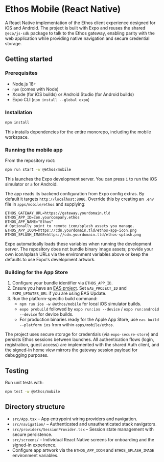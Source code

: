 # Ethos Mobile (React Native)

A React Native implementation of the Ethos client experience designed for iOS and Android. The project is built with Expo and reuses the shared `@eco/js-sdk` package to talk to the Ethos gateway, enabling parity with the web application while providing native navigation and secure credential storage.

## Getting started

### Prerequisites

- Node.js 18+
- `npm` (comes with Node)
- Xcode (for iOS builds) or Android Studio (for Android builds)
- Expo CLI (`npm install --global expo`)

### Installation

```bash
npm install
```

This installs dependencies for the entire monorepo, including the mobile workspace.

### Running the mobile app

From the repository root:

```bash
npm run start -w @ethos/mobile
```

This launches the Expo development server. You can press `i` to run the iOS simulator or `a` for Android.

The app reads its backend configuration from Expo config extras. By default it targets `http://localhost:8080`. Override this by creating an `.env` file in `apps/mobile/ethos` and supplying:

```env
ETHOS_GATEWAY_URL=https://gateway.yourdomain.tld
ETHOS_APP_ID=com.yourcompany.ethos
ETHOS_APP_NAME="Ethos"
# Optionally point to remote icon/splash assets you manage.
ETHOS_APP_ICON=https://cdn.yourdomain.tld/ethos-app-icon.png
ETHOS_SPLASH_IMAGE=https://cdn.yourdomain.tld/ethos-splash.png
```

Expo automatically loads these variables when running the development server. The repository does not bundle binary image assets; provide your own icon/splash URLs via the environment variables above or keep the defaults to use Expo's development artwork.

### Building for the App Store

1. Configure your bundle identifier via `ETHOS_APP_ID`.
2. Ensure you have an [EAS project](https://docs.expo.dev/eas/). Set `EAS_PROJECT_ID` and `EXPO_UPDATES_URL` if you are using EAS Update.
3. Run the platform-specific build command:
   - `npm run ios -w @ethos/mobile` for local iOS simulator builds.
   - `expo prebuild` followed by `expo run:ios --device` / `expo run:android --device` for device builds.
   - For production binaries ready for the Apple App Store, use `eas build --platform ios` from within `apps/mobile/ethos`.

The project uses secure storage for credentials (via `expo-secure-store`) and persists Ethos sessions between launches. All authentication flows (login, registration, guest access) are implemented with the shared Auth client, and the signed-in home view mirrors the gateway session payload for debugging purposes.

## Testing

Run unit tests with:

```bash
npm test -w @ethos/mobile
```

## Directory structure

- `src/App.tsx` – App entrypoint wiring providers and navigation.
- `src/navigation/` – Authenticated and unauthenticated stack navigators.
- `src/providers/SessionProvider.tsx` – Session state management with secure persistence.
- `src/screens/` – Individual React Native screens for onboarding and the signed-in experience.
- Configure app artwork via the `ETHOS_APP_ICON` and `ETHOS_SPLASH_IMAGE` environment variables.
